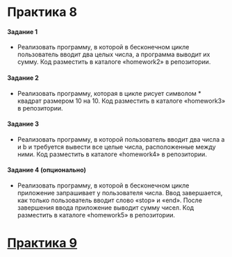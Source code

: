 # Практика 8

#### Задание 1

- Реализовать программу, в которой в бесконечном цикле пользователь
  вводит два целых числа, а программа выводит их сумму. Код разместить
  в каталоге «homework2» в репозитории.

#### Задание 2

- Реализовать программу, которая в цикле рисует символом \* квадрат
  размером 10 на 10. Код разместить в каталоге «homework3» в
  репозитории.

#### Задание 3

- Реализовать программу, в которой пользователь вводит два числа a и b
  и требуется вывести все целые числа, расположенные между ними. Код
  разместить в каталоге «homework4» в репозитории.

#### Задание 4 (опционально)

- Реализовать программу, в которой в бесконечном цикле приложение
  запрашивает у пользователя числа. Ввод завершается, как только
  пользователь вводит слово «stop» и «end». После завершения ввода
  приложение выводит сумму чисел. Код разместить в каталоге
  «homework5» в репозитории.

 # [Практика 9](https://github.com/Bezliki7/pr9)
